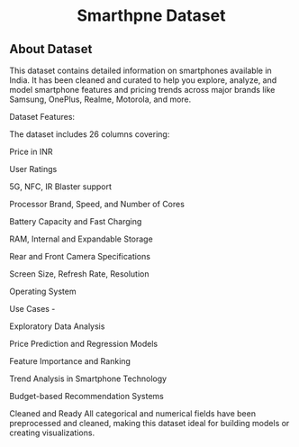<h1 align="center"> Smarthpne Dataset </h1>   

## About Dataset
This dataset contains detailed information on smartphones available in India. It has been cleaned and curated to help you explore, analyze, and model smartphone features and pricing trends across major brands like Samsung, OnePlus, Realme, Motorola, and more.

Dataset Features:

The dataset includes 26 columns covering:

Price in INR

User Ratings

5G, NFC, IR Blaster support

Processor Brand, Speed, and Number of Cores

Battery Capacity and Fast Charging

RAM, Internal and Expandable Storage

Rear and Front Camera Specifications

Screen Size, Refresh Rate, Resolution

Operating System

Use Cases -

Exploratory Data Analysis

Price Prediction and Regression Models

Feature Importance and Ranking

Trend Analysis in Smartphone Technology

Budget-based Recommendation Systems

Cleaned and Ready
All categorical and numerical fields have been preprocessed and cleaned, making this dataset ideal for building models or creating visualizations.

